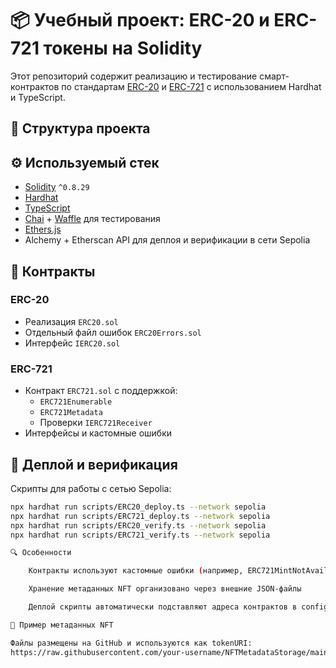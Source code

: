 # 📦 Учебный проект: ERC-20 и ERC-721 токены на Solidity

Этот репозиторий содержит реализацию и тестирование смарт-контрактов по стандартам [ERC-20](https://eips.ethereum.org/EIPS/eip-20) и [ERC-721](https://eips.ethereum.org/EIPS/eip-721) с использованием Hardhat и TypeScript.

## 📁 Структура проекта


## ⚙️ Используемый стек

- [Solidity](https://soliditylang.org/) `^0.8.29`
- [Hardhat](https://hardhat.org/)
- [TypeScript](https://www.typescriptlang.org/)
- [Chai](https://www.chaijs.com/) + [Waffle](https://github.com/EthWorks/Waffle) для тестирования
- [Ethers.js](https://docs.ethers.org/)
- Alchemy + Etherscan API для деплоя и верификации в сети Sepolia

## 📜 Контракты

### ERC-20

- Реализация `ERC20.sol`
- Отдельный файл ошибок `ERC20Errors.sol`
- Интерфейс `IERC20.sol`

### ERC-721

- Контракт `ERC721.sol` с поддержкой:
  - `ERC721Enumerable`
  - `ERC721Metadata`
  - Проверки `IERC721Receiver`
- Интерфейсы и кастомные ошибки

## 🚀 Деплой и верификация

Скрипты для работы с сетью Sepolia:

```bash
npx hardhat run scripts/ERC20_deploy.ts --network sepolia
npx hardhat run scripts/ERC721_deploy.ts --network sepolia
npx hardhat run scripts/ERC20_verify.ts --network sepolia
npx hardhat run scripts/ERC721_verify.ts --network sepolia

🔍 Особенности

    Контракты используют кастомные ошибки (например, ERC721MintNotAvailable)

    Хранение метаданных NFT организовано через внешние JSON-файлы

    Деплой скрипты автоматически подставляют адреса контрактов в config.ts

📂 Пример метаданных NFT

Файлы размещены на GitHub и используются как tokenURI:
https://raw.githubusercontent.com/your-username/NFTMetadataStorage/main/1.json
